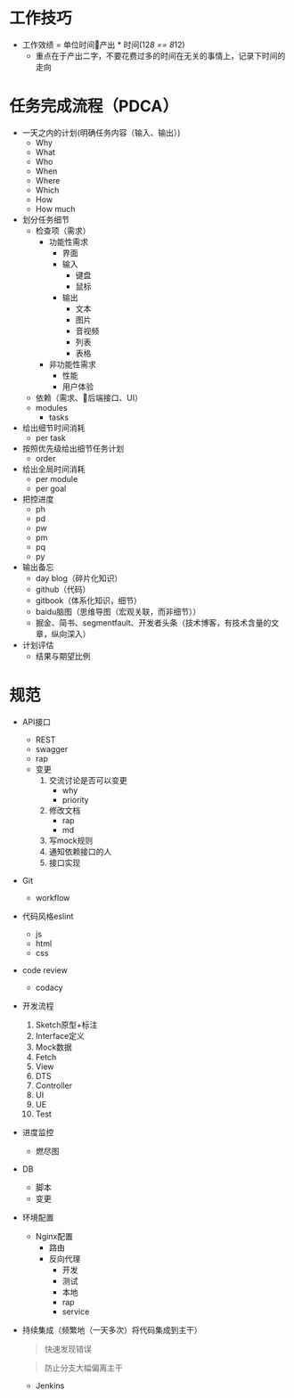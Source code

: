 # 工作技巧
* 工作效绩 = 单位时间产出 * 时间(12*8 == 8*12)
    * 重点在于产出二字，不要花费过多的时间在无关的事情上，记录下时间的走向

# 任务完成流程（PDCA）
* 一天之内的计划(明确任务内容（输入、输出）)
    * Why
    * What
    * Who
    * When
    * Where
    * Which
    * How
    * How much
* 划分任务细节
    * 检查项（需求）
        * 功能性需求
            * 界面
            * 输入
                * 键盘
                * 鼠标
            * 输出
                * 文本
                * 图片
                * 音视频
                * 列表
                * 表格
        * 非功能性需求
            * 性能
            * 用户体验
    * 依赖（需求、后端接口、UI）
    * modules
        * tasks
* 给出细节时间消耗
    * per task
* 按照优先级给出细节任务计划
    * order
* 给出全局时间消耗
    * per module
    * per goal
* 把控进度
    * ph
    * pd
    * pw
    * pm
    * pq
    * py
* 输出备忘
    * day blog（碎片化知识）
    * github（代码）
    * gitbook（体系化知识，细节）
    * baidu脑图（思维导图（宏观关联，而非细节））
    * 掘金、简书、segmentfault、开发者头条（技术博客，有技术含量的文章，纵向深入）
* 计划评估
    * 结果与期望比例


# 规范
* API接口
    * REST
    * swagger
    * rap
    * 变更
        1. 交流讨论是否可以变更
            * why
            * priority
        2. 修改文档
            * rap
            * md
        3. 写mock规则
        4. 通知依赖接口的人
        5. 接口实现
* Git
    * workflow
* 代码风格eslint
    * js
    * html
    * css
* code review
    * codacy
* 开发流程
    1. Sketch原型+标注
    2. Interface定义
    3. Mock数据
    4. Fetch
    5. View
    6. DTS
    7. Controller
    8. UI
    9. UE
    10. Test
* 进度监控
    * 燃尽图
* DB
    * 脚本
    * 变更
* 环境配置
    * Nginx配置
        * 路由
        * 反向代理
            * 开发
            * 测试
            * 本地
            * rap
            * service
* 持续集成（频繁地（一天多次）将代码集成到主干）
    > 快速发现错误

    > 防止分支大幅偏离主干

    * Jenkins